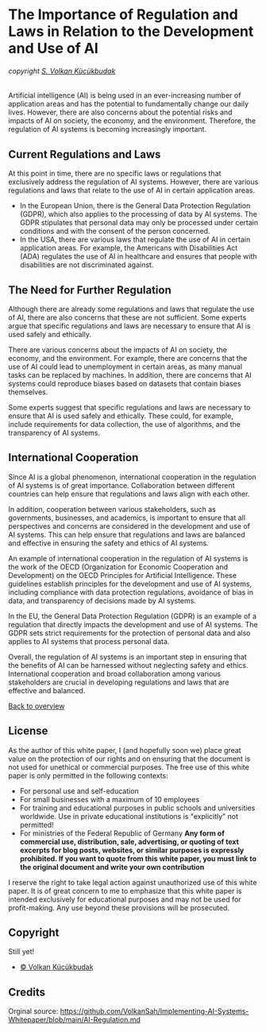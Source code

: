 # The Importance of Regulation and Laws in Relation to the Development and Use of AI
###### copyright [S. Volkan Kücükbudak](https://github.com/volkansah)
Artificial intelligence (AI) is being used in an ever-increasing number of application areas and has the potential to fundamentally change our daily lives. However, there are also concerns about the potential risks and impacts of AI on society, the economy, and the environment. Therefore, the regulation of AI systems is becoming increasingly important.

## Current Regulations and Laws
At this point in time, there are no specific laws or regulations that exclusively address the regulation of AI systems. However, there are various regulations and laws that relate to the use of AI in certain application areas.

- In the European Union, there is the General Data Protection Regulation (GDPR), which also applies to the processing of data by AI systems. The GDPR stipulates that personal data may only be processed under certain conditions and with the consent of the person concerned.
- In the USA, there are various laws that regulate the use of AI in certain application areas. For example, the Americans with Disabilities Act (ADA) regulates the use of AI in healthcare and ensures that people with disabilities are not discriminated against.

## The Need for Further Regulation
Although there are already some regulations and laws that regulate the use of AI, there are also concerns that these are not sufficient. Some experts argue that specific regulations and laws are necessary to ensure that AI is used safely and ethically.

There are various concerns about the impacts of AI on society, the economy, and the environment. For example, there are concerns that the use of AI could lead to unemployment in certain areas, as many manual tasks can be replaced by machines. In addition, there are concerns that AI systems could reproduce biases based on datasets that contain biases themselves.

Some experts suggest that specific regulations and laws are necessary to ensure that AI is used safely and ethically. These could, for example, include requirements for data collection, the use of algorithms, and the transparency of AI systems.

## International Cooperation
Since AI is a global phenomenon, international cooperation in the regulation of AI systems is of great importance. Collaboration between different countries can help ensure that regulations and laws align with each other.

In addition, cooperation between various stakeholders, such as governments, businesses, and academics, is important to ensure that all perspectives and concerns are considered in the development and use of AI systems. This can help ensure that regulations and laws are balanced and effective in ensuring the safety and ethics of AI systems.

An example of international cooperation in the regulation of AI systems is the work of the OECD (Organization for Economic Cooperation and Development) on the OECD Principles for Artificial Intelligence. These guidelines establish principles for the development and use of AI systems, including compliance with data protection regulations, avoidance of bias in data, and transparency of decisions made by AI systems.

In the EU, the General Data Protection Regulation (GDPR) is an example of a regulation that directly impacts the development and use of AI systems. The GDPR sets strict requirements for the protection of personal data and also applies to AI systems that process personal data.

Overall, the regulation of AI systems is an important step in ensuring that the benefits of AI can be harnessed without neglecting safety and ethics. International cooperation and broad collaboration among various stakeholders are crucial in developing regulations and laws that are effective and balanced.


[Back to overview](README.md#Topics)

## License
As the author of this white paper, I (and hopefully soon we) place great value on the protection of our rights and on ensuring that the document is not used for unethical or commercial purposes. The free use of this white paper is only permitted in the following contexts:

- For personal use and self-education
- For small businesses with a maximum of 10 employees
- For training and educational purposes in public schools and universities worldwide. Use in private educational institutions is "explicitly" not permitted!
- For ministries of the Federal Republic of Germany
**Any form of commercial use, distribution, sale, advertising, or quoting of text excerpts for blog posts, websites, or similar purposes is expressly prohibited. If you want to quote from this white paper, you must link to the original document and write your own contribution**

I reserve the right to take legal action against unauthorized use of this white paper. It is of great concern to me to emphasize that this white paper is intended exclusively for educational purposes and may not be used for profit-making. Any use beyond these provisions will be prosecuted.

## Copyright
Still yet!
- [© Volkan Kücükbudak](https://github.com/volkansah)
## Credits
Orginal source: https://github.com/VolkanSah/Implementing-AI-Systems-Whitepaper/blob/main/AI-Regulation.md
